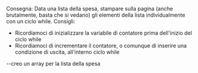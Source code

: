 Consegna:
Data una lista della spesa, stampare sulla pagina (anche brutalmente, basta che si vedano) gli elementi della lista individualmente con un ciclo while.
Consigli:

- Ricordiamoci di inizializzare la variabile di contatore prima dell'inizio del ciclo while
- Ricordiamoci di incrementare il contatore, o comunque di inserire una condizione di uscita, all'interno ciclo while

--creo un array per la lista della spesa
